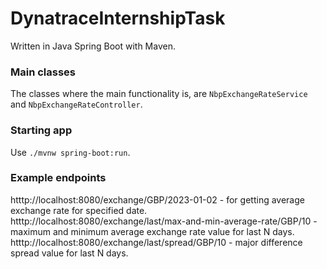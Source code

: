 # DynatraceInternshipTask
Written in Java Spring Boot with Maven.

### Main classes
The classes where the main functionality is, are `NbpExchangeRateService` and `NbpExchangeRateController`.

### Starting app
Use `./mvnw spring-boot:run`.

### Example endpoints
htttp://localhost:8080/exchange/GBP/2023-01-02 - for getting average exchange rate for specified date. <br>
htttp://localhost:8080/exchange/last/max-and-min-average-rate/GBP/10 - maximum and minimum average exchange rate value for last N days. <br>
htttp://localhost:8080/exchange/last/spread/GBP/10 - major difference spread value for last N days. <br>
